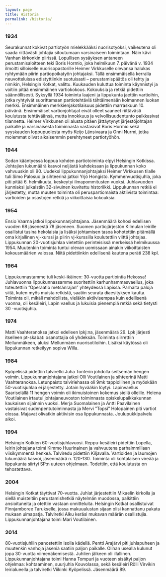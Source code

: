 ```yaml
---
layout: page
title: Historia
permalink: /historia/
---
```

### 1934
Seurakunnat kokivat partiotyön mielekkääksi nuorisotyöksi, vaikeutena oli saada riittävästi johtajia sitoutumaan varsinaiseen toimintaan. Näin kävi Vanhan kirkonkin piirissä. Lopullisen sysäyksen antaneen perustamisaloitteen teki Boris Hormio, joka helmikuun 7. päivänä v. 1934 ilmoitti silloiselle nuorisopastorille Heimer Virkkuselle olevansa halukas ryhtymään piirin partiopoikatyön johtajaksi. Tällä ensimmäisellä kerralla neuvotteluissa edistyttiinkin suotuisasti – perustamispäätös oli tehty ja nimikin, Helsingin Kotkat, valittu. Kuukauden kuluttua toiminta käynnistyi ja voitiin pitää ensimmäinen vartiokokous. Kokouksia ja retkiä pidettiin säännöllisesti. Syksyllä 1934 toiminta laajeni ja lippukunta jaettiin vartioihin, jotka ryhtyivät suorittamaan partiotehtäviä tähtäimenään kolmannen luokan merkki. Ensimmäinen merkkienjakotilaisuus pidettiin marraskuun 10. päivänä. Ensimmäiset vartionjohtajat eivät olleet saaneet riittävästi koulutusta tehtäväänsä, mutta innokkuus ja velvollisuudentunto paikkasivat tilannetta. Heimer Virkkunen oli alusta pitäen jättäytynyt järjestöjohtajan paikalle ja varsinaisesta toiminnasta vastasivat Boris Hormio sekä syyskauden loppupuolesta myös Keijo Länsivaara ja Onni Nurmi, jotka molemmat olivat aikaisemmin perehtyneet partiotyöhön.
 
### 1944
Sodan kääntyessä loppua kohden partiotoiminta elpyi Helsingin Kotkissa. Johtajien lukumäärä kasvoi neljästä kahdeksaan ja lippukunnan koko vahvuuskin oli 90. Uudeksi lippukunnanjohtajaksi Heimer Virkkusen tilalle tuli Simo Palosuo ja sihteerinä jatkoi Yrjö Hongisto. Kymmenvuotisjuhla, joka piti pitää 6. helmikuuta, keskeytyi ilmapommitusten vuoksi. Juhlavuoden kunniaksi julkaistiin 32-sivuinen kuvitettu historiikki. Lippukunnan retkiä ei järjestetty, mutta muuten toiminta oli peruspartiomaista aktiivista toimintaa: vartioiden ja osastojen retkiä ja viikoittaisia kokouksia.
 
### 1954
Ensio Vaarna jatkoi lippukunnanjohtajana. Jäsenmäärä kohosi edellisen vuoden 68 jäsenestä 78 jäseneen. Suomen partiojärjestön Kilmulan leirille osallistui tusina hekolaisia ja lisäksi johtamisen tasoa kohotettiin pitämällä oma kirjallinen vj-kurssi ja piirin vj-kurssilla koulutettiin viittä johtajaa. Lippukunnan 20-vuotisjuhlaa vietettiin perinteisissä merkeissä helmikuussa 1954. Muutenkin toiminta tuntui olevan uomissaan ainakin viikoittaisten kokousmäärien valossa. Niitä pidettiinkin edellisenä kautena peräti 238 kpl.
 
### 1964
Lippukunnastamme tuli keski-ikäinen: 30-vuotta partiointia Hekossa! Juhlavuonna lippukunnassamme suoritettiin karhunhammasvaellus, joka toteutettiin ”Operaatio metsänrajan” yhteydessä Lapissa. Parhaita paloja siitä, kuten myös muista retkistä, saatiin seurata diaesityksen kautta. Toiminta oli, mikäli mahdollista, vieläkin aktiivisempaa kuin edellisenä vuonna, oli kesäleiri, Lapin vaellus ja lukuisia pienempiä retkiä sekä tietysti 30 -vuotisjuhla.
 
### 1974
Matti Vaahteranoksa jatkoi edelleen lpkj:na, jäsenmäärä 29. Lpk järjesti itselleen pt-skabat: osanottajia oli yhdeksän. Toiminta siirrettiin Mellunmäkeen, aluksi Mellunmäen nuorisotiloihin. Lisäksi käytössä oli lippukunnan retkeilyyn sopiva Willa.
 
### 1984
Kyöpelissä pidettiin talviretki Juha Tonterin johdolla seitsemän hengen voimin. Lippukunnanjohtajana jatkoi Olli Voutilainen ja sihteerinä Matti Vaahteranoksa. Letunpaisto talviriehassa oli 9mk tappiollinen ja myöskään 50-vuotisjuhlaa ei järjestetty. Jotain hyvääkin löytyi. Lapinvaellus Saariselällä 11 hengen voimin oli ikimuistoinen kokemus siellä olleille. Helena Voutilainen irtautui johtajaneuvoston toiminnasta opiskelupaikkakunnan kaukaisen sijainnin vuoksi. Merja Suomalainen ja Antti Paavilainen vastaisivat sudenpentutoiminnasta ja Mervi ”Topsi” Holopainen piti vartiot elossa. Majavat olivatkin aktiivisin osa lippukunnasta. Joulupukkipalvelu alkoi.
 
### 1994
Helsingin Kotkien 60-vuotisjuhlavuosi. Reppu-kesäleiri pidettiin Lopella, leirin johtajana toimi Kimmo Huurinainen ja vahvuutena parhaimmillaan viisikymmentä henkeä. Talviredu pidettiin Kiljavalla. Vartioiden ja laumojen lukumäärä kasvoi, jäsenmäärä n. 120-130. Toiminta oli kohtalaisen vireää ja lippukunta siirtyi SP:n uuteen ohjelmaan. Todettiin, että koulutusta on tehostettava.
 
### 2004
Helsingin Kotkat täyttivat 70-vuotta. Juhlat järjestettiin Mikaelin kirkolla ja siellä muisteltiin perustamishetkiä näytelmän muodossa, palkittiin ansioituneita ja otettiin vastaan onnitteluita. Helsingin Kotkat osallistuivat Finnjamboree Tarukselle, jossa makuualustan sijaan olisi kannattanu pakata mukaan uimapatja. Talviretki Alku keräsi mukavan määrän osallistujia. Lippukunnanjohtajana toimi Mari Voutilainen.
 
### 2014
80-vuotisjuhliin panostettiin isolla kädellä. Pentti Arajärvi piti juhlapuheen ja muutenkin vanhoja jäseniä saatiin paljon paikalle. Olihan usealla kulunut jopa 30-vuotta viimenäkemisestä. Juhlien jälkeen oli illallinen. Lippukunnanjohtajana toimi Hanna Tompuri ja vuoteen sisältyi paljon ohjelmaa: kohtaaminen, suurjuhla Kouvolassa, sekä kesäleiri Rölli Virvikin leirialueella ja talviretki Viikinki Kyöpelissä. Jäsenmäärä 89.
